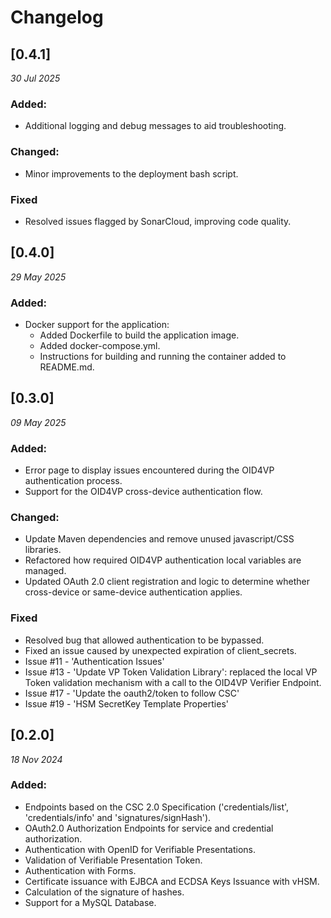 # Changelog

## [0.4.1]
_30 Jul 2025_

### Added:
- Additional logging and debug messages to aid troubleshooting.

### Changed:
- Minor improvements to the deployment bash script.

### Fixed
- Resolved issues flagged by SonarCloud, improving code quality.

## [0.4.0]
_29 May 2025_

### Added:
- Docker support for the application:
  - Added Dockerfile to build the application image.
  - Added docker-compose.yml.
  - Instructions for building and running the container added to README.md.

## [0.3.0]
_09 May 2025_

### Added:
- Error page to display issues encountered during the OID4VP authentication process.
- Support for the OID4VP cross-device authentication flow.

### Changed:
- Update Maven dependencies and remove unused javascript/CSS libraries.
- Refactored how required OID4VP authentication local variables are managed.
- Updated OAuth 2.0 client registration and logic to determine whether cross-device or same-device authentication applies.

### Fixed
- Resolved bug that allowed authentication to be bypassed.
- Fixed an issue caused by unexpected expiration of client_secrets.
- Issue #11 - 'Authentication Issues'
- Issue #13 - 'Update VP Token Validation Library': replaced the local VP Token validation mechanism with a call to the OID4VP Verifier Endpoint.
- Issue #17 - 'Update the oauth2/token to follow CSC'
- Issue #19 - 'HSM SecretKey Template Properties'

## [0.2.0]

_18 Nov 2024_

### Added:

- Endpoints based on the CSC 2.0 Specification ('credentials/list', 'credentials/info' and 'signatures/signHash').
- OAuth2.0 Authorization Endpoints for service and credential authorization.
- Authentication with OpenID for Verifiable Presentations.
- Validation of Verifiable Presentation Token.
- Authentication with Forms.
- Certificate issuance with EJBCA and ECDSA Keys Issuance with vHSM.
- Calculation of the signature of hashes.
- Support for a MySQL Database.
